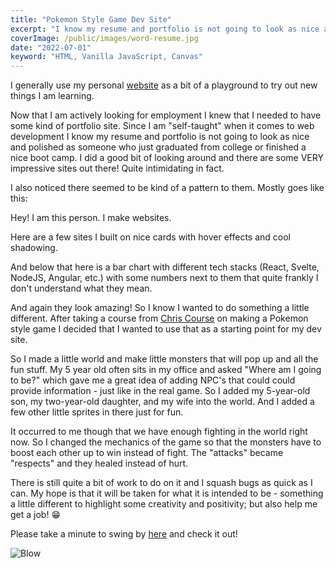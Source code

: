 ```yaml
---
title: "Pokemon Style Game Dev Site"
excerpt: "I know my resume and portfolio is not going to look as nice and polished as someone who just graduated from college or finished a nice boot camp."
coverImage: /public/images/word-resume.jpg
date: "2022-07-01"
keyword: "HTML, Vanilla JavaScript, Canvas"
---
```


I generally use my personal [website](https://jonellwood.dev) as a bit of a playground to try out new things I am learning.

Now that I am actively looking for employment I knew that I needed to have some kind of portfolio site. Since I am "self-taught" when it comes to web development I know my resume and portfolio is not going to look as nice and polished as someone who just graduated from college or finished a nice boot camp. I did a good bit of looking around and there are some VERY impressive sites out there! Quite intimidating in fact.

I also noticed there seemed to be kind of a pattern to them. Mostly goes like this:

Hey! I am this person. I make websites.

Here are a few sites I built on nice cards with hover effects and cool shadowing.

And below that here is a bar chart with different tech stacks (React, Svelte, NodeJS, Angular, etc.) with some numbers next to them that quite frankly I don't understand what they mean.

And again they look amazing! So I know I wanted to do something a little different. After taking a course from [Chris Course](https://chriscourses.com/) on making a Pokemon style game I decided that I wanted to use that as a starting point for my dev site.

So I made a little world and make little monsters that will pop up and all the fun stuff. My 5 year old often sits in my office and asked "Where am I going to be?" which gave me a great idea of adding NPC's that could could provide information - just like in the real game. So I added my 5-year-old son, my two-year-old daughter, and my wife into the world. And I added a few other little sprites in there just for fun.

It occurred to me though that we have enough fighting in the world right now. So I changed the mechanics of the game so that the monsters have to boost each other up to win instead of fight. The "attacks" became "respects" and they healed instead of hurt.

There is still quite a bit of work to do on it and I squash bugs as quick as I can. My hope is that it will be taken for what it is intended to be - something a little different to highlight some creativity and positivity; but also help me get a job! 😁

Please take a minute to swing by [here](https://jonellwood.dev) and check it out!

<img src="https://img.pokemondb.net/artwork/vector/ivysaur.png" alt="Blow">
